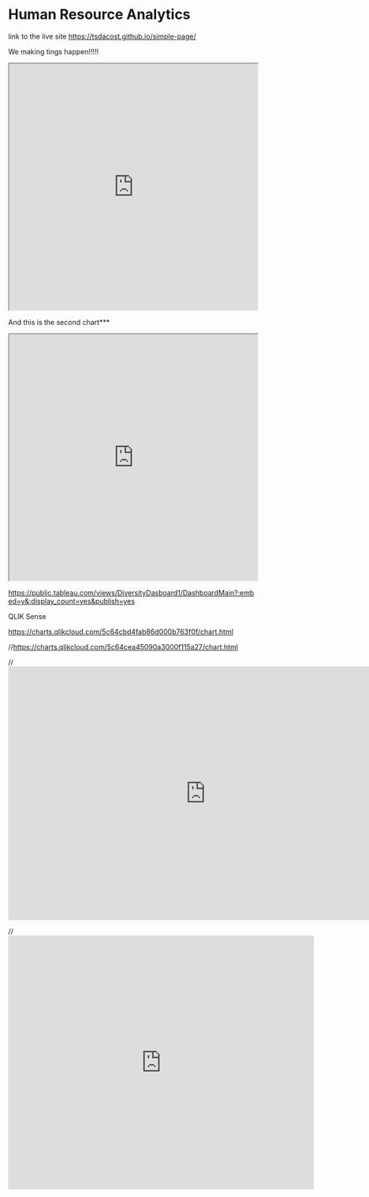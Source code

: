 # Human Resource Analytics

link to the live site https://tsdacost.github.io/simple-page/

We making tings happen!!!!!

<iframe src="https://public.tableau.com/views/DiversityDasboard/Dashboard2?:showVizHome=no&:embed=true" width="100%" height="500"></iframe>

And this is the second chart***

<iframe src="https://public.tableau.com/views/DiversityDasboard1/DashboardMain?:showVizHome=no&:embed=true" width="100%" height="500"></iframe>

https://public.tableau.com/views/DiversityDasboard1/DashboardMain?:embed=y&:display_count=yes&publish=yes

QLIK Sense

https://charts.qlikcloud.com/5c64cbd4fab86d000b763f0f/chart.html

//https://charts.qlikcloud.com/5c64cea45090a3000f115a27/chart.html


//<iframe width="800" height="515" src="https://charts.qlikcloud.com/5c64cbd4fab86d000b763f0f/chart.html" frameborder="0"></iframe>

//<iframe width="620" height="515" src="https://charts.qlikcloud.com/5c64cea45090a3000f115a27/chart.html" frameborder="0"></iframe>

			
